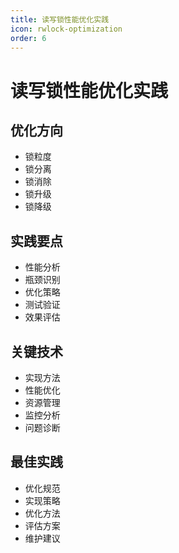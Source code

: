```yaml
---
title: 读写锁性能优化实践
icon: rwlock-optimization
order: 6
---
```


# 读写锁性能优化实践

## 优化方向
- 锁粒度
- 锁分离
- 锁消除
- 锁升级
- 锁降级

## 实践要点
- 性能分析
- 瓶颈识别
- 优化策略
- 测试验证
- 效果评估

## 关键技术
- 实现方法
- 性能优化
- 资源管理
- 监控分析
- 问题诊断

## 最佳实践
- 优化规范
- 实现策略
- 优化方法
- 评估方案
- 维护建议
